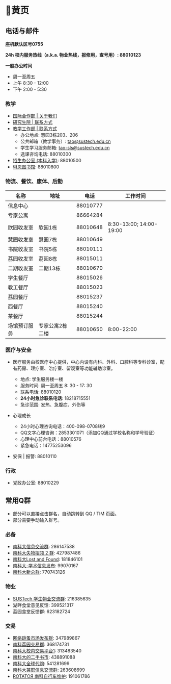 # 📇黄页

## 电话与邮件

**座机默认区号0755**

**24h 校内服务热线（a.k.a. 物业热线，报修用，查号用）: 88010123**

**一般办公时间**
- 周一至周五
- 上午 8:30 - 12:00
- 下午 2:00 - 5:30

### 教学

- [国际合作部 | 关于我们](https://geo.sustech.edu.cn/gygjhzb/)
- [研究生院 | 联系方式](https://gs.sustech.edu.cn/callus)
- [教学工作部 | 联系方式](http://tao.sustech.edu.cn/department/index.html)
  - 办公地点: 慧园3栋203、206
  - 公共邮箱（教学事务）: tao@sustech.edu.cn
  - 学生学习服务邮箱: tao-sls@sustech.edu.cn
  - 选课咨询电话: 88010300
- [招生办公室 (本科入学)](http://zs.sustech.edu.cn/lianxi/): 88010500
- [琳恩图书馆](http://lib.sustech.edu.cn/page/contact.html?locale=zh_CN): 88010800

### 物流、餐饮、康体、后勤

| 名称         | 地址            | 电话     | 工作时间                |
| ------------ | --------------- | -------- | ----------------------- |
| 信息中心     |                 | 88010777 |                         |
| 专家公寓     |                 | 86664284 |                         |
| 欣园收发室   | 欣园1栋         | 88010648 | 8:30-13:00; 14:00-19:00 |
| 慧园收发室   | 慧园7栋         | 88010649 |                         |
| 书院收发室   | 书院5栋         | 88010111 |                         |
| 荔园收发室   | 荔园8栋         | 88015011 |                         |
| 二期收发室   | 二期13栋        | 88010670 |                         |
| 学生餐厅     |                 | 88015026 |                         |
| 教工餐厅     |                 | 88015023 |                         |
| 荔园餐厅     |                 | 88015237 |                         |
| 西餐厅       |                 | 88015240 |                         |
| 茶餐厅       |                 | 88015244 |                         |
| 场馆预订服务 | 专家公寓2栋二楼 | 88010650 | 8:00-22:00              |


### 医疗与安全

- 医疗服务由校医疗中心提供，中心内设有内科、外科、口腔科等专科诊室，配有药房、理疗室、治疗室、留观室等功能辅助诊室。
  - 地点: 学生服务楼一楼
  - 服务时间: 周一至周五 8: 30 - 17: 30
  - 联系电话: 88010120
  - **24小时急诊联系电话**: 18218715551
  - 急诊范围: 发热、急腹症、外伤等

- 心理成长
  - 24小时心理咨询电话：400-098-0708转9
  - QQ文字心理咨询：2853301071（添加QQ通过学校名称和学号验证）
  - 心理中心前台电话：88010576
  - 紧急电话：14775253096

- 安保 | 报警: 88010110

### 行政

- 党政办公室: 88010229

## 常用Q群

* 部分可以直接点击群名，自动跳转到 QQ / TIM 页面。
* 部分需要手动输入群号。

### 必备

* [南科大信息交流群](https://jq.qq.com/?_wv=1027&k=5m0gQxh): 286147538
* [南科大失物招领 2 群](https://jq.qq.com/?_wv=1027&k=5Y9aSvl): 427987486
* [南科大Lost and Found](https://jq.qq.com/?_wv=1027&k=5bgf2pv): 181846101
* [南科大-学术信息发布](https://jq.qq.com/?_wv=1027&k=5Nu4eyz): 99070167
* [南科大新总群](https://jq.qq.com/?_wv=1027&k=5c2MRB4): 770743126

### 物业

* [SUSTech 学生物业交流群](https://jq.qq.com/?_wv=1027&k=5fnRInv): 216385635
* 湖畔食堂意见反馈: 399521317
* 荔园食堂反馈群: 623182724

### 交易

* [网络跳蚤市场发布群](https://jq.qq.com/?_wv=1027&k=5Fc4zu8): 347989867
* [南科荔园交易群](https://jq.qq.com/?_wv=1027&k=5mxDKmB): 368174731
* [南科大校内交易平台1](https://jq.qq.com/?_wv=1027&k=5XiJaPQ): 313483540
* [南科大的二手书市](https://jq.qq.com/?_wv=1027&k=5oICKR3): 438891088
* [南科大全球代购](https://jq.qq.com/?_wv=1027&k=5BOe5GS): 541281699
* [南科大兼职信息交流群](https://jq.qq.com/?_wv=1027&k=5n46UdU): 263608699
* [ROTATOЯ 南科自行车维护](https://jq.qq.com/?_wv=1027&k=5sx9zJY): 191061786
